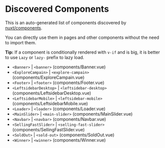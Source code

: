 # Discovered Components

This is an auto-generated list of components discovered by [nuxt/components](https://github.com/nuxt/components).

You can directly use them in pages and other components without the need to import them.

**Tip:** If a component is conditionally rendered with `v-if` and is big, it is better to use `Lazy` or `lazy-` prefix to lazy load.

- `<Banner>` | `<banner>` (components/Banner.vue)
- `<ExploreCampain>` | `<explore-campain>` (components/ExploreCampain.vue)
- `<Footer>` | `<footer>` (components/Footer.vue)
- `<LeftsidebarDesktop>` | `<leftsidebar-desktop>` (components/LeftsidebarDesktop.vue)
- `<LeftsidebarMobile>` | `<leftsidebar-mobile>` (components/LeftsidebarMobile.vue)
- `<Loader>` | `<loader>` (components/Loader.vue)
- `<MainSlider>` | `<main-slider>` (components/MainSlider.vue)
- `<Navbar>` | `<navbar>` (components/Navbar.vue)
- `<SellingFastSlider>` | `<selling-fast-slider>` (components/SellingFastSlider.vue)
- `<SoldOut>` | `<sold-out>` (components/SoldOut.vue)
- `<Winner>` | `<winner>` (components/Winner.vue)
